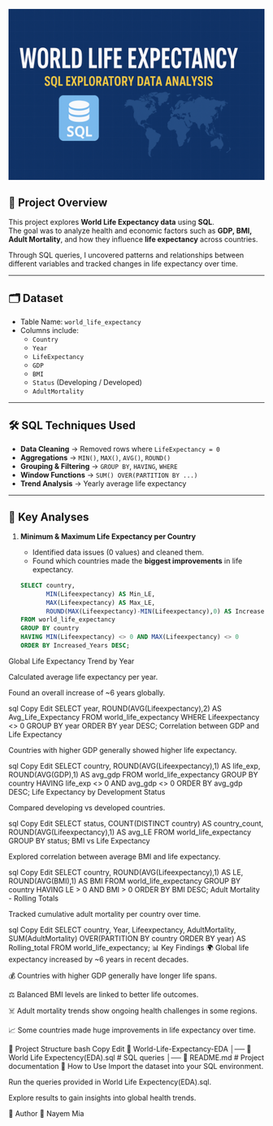

![World Life Expectancy - SQL EDA](banner.png)


## 📌 Project Overview
This project explores **World Life Expectancy data** using **SQL**.  
The goal was to analyze health and economic factors such as **GDP, BMI, Adult Mortality**, and how they influence **life expectancy** across countries.  

Through SQL queries, I uncovered patterns and relationships between different variables and tracked changes in life expectancy over time.  

---

## 🗂 Dataset
- Table Name: `world_life_expectancy`
- Columns include:
  - `Country`
  - `Year`
  - `LifeExpectancy`
  - `GDP`
  - `BMI`
  - `Status` (Developing / Developed)
  - `AdultMortality`

---

## 🛠️ SQL Techniques Used
- **Data Cleaning** → Removed rows where `LifeExpectancy = 0`
- **Aggregations** → `MIN()`, `MAX()`, `AVG()`, `ROUND()`
- **Grouping & Filtering** → `GROUP BY`, `HAVING`, `WHERE`
- **Window Functions** → `SUM() OVER(PARTITION BY ...)`
- **Trend Analysis** → Yearly average life expectancy

---

## 🔎 Key Analyses
1. **Minimum & Maximum Life Expectancy per Country**  
   - Identified data issues (0 values) and cleaned them.  
   - Found which countries made the **biggest improvements** in life expectancy.  

   ```sql
   SELECT country,
          MIN(Lifeexpectancy) AS Min_LE,
          MAX(Lifeexpectancy) AS Max_LE,
          ROUND(MAX(Lifeexpectancy)-MIN(Lifeexpectancy),0) AS Increased_Years
   FROM world_life_expectancy
   GROUP BY country
   HAVING MIN(Lifeexpectancy) <> 0 AND MAX(Lifeexpectancy) <> 0
   ORDER BY Increased_Years DESC;
Global Life Expectancy Trend by Year

Calculated average life expectancy per year.

Found an overall increase of ~6 years globally.

sql
Copy
Edit
SELECT year,
       ROUND(AVG(Lifeexpectancy),2) AS Avg_Life_Expectancy
FROM world_life_expectancy
WHERE Lifeexpectancy <> 0
GROUP BY year
ORDER BY year DESC;
Correlation between GDP and Life Expectancy

Countries with higher GDP generally showed higher life expectancy.

sql
Copy
Edit
SELECT country,
       ROUND(AVG(Lifeexpectancy),1) AS life_exp,
       ROUND(AVG(GDP),1) AS avg_gdp
FROM world_life_expectancy
GROUP BY country
HAVING life_exp <> 0 AND avg_gdp <> 0
ORDER BY avg_gdp DESC;
Life Expectancy by Development Status

Compared developing vs developed countries.

sql
Copy
Edit
SELECT status,
       COUNT(DISTINCT country) AS country_count,
       ROUND(AVG(Lifeexpectancy),1) AS avg_LE
FROM world_life_expectancy
GROUP BY status;
BMI vs Life Expectancy

Explored correlation between average BMI and life expectancy.

sql
Copy
Edit
SELECT country,
       ROUND(AVG(Lifeexpectancy),1) AS LE,
       ROUND(AVG(BMI),1) AS BMI
FROM world_life_expectancy
GROUP BY country
HAVING LE > 0 AND BMI > 0
ORDER BY BMI DESC;
Adult Mortality - Rolling Totals

Tracked cumulative adult mortality per country over time.

sql
Copy
Edit
SELECT country,
       Year,
       Lifeexpectancy,
       AdultMortality,
       SUM(AdultMortality) OVER(PARTITION BY country ORDER BY year) AS Rolling_total
FROM world_life_expectancy;
📊 Key Findings
🌍 Global life expectancy increased by ~6 years in recent decades.

💰 Countries with higher GDP generally have longer life spans.

⚖️ Balanced BMI levels are linked to better life outcomes.

☠️ Adult mortality trends show ongoing health challenges in some regions.

📈 Some countries made huge improvements in life expectancy over time.

📂 Project Structure
bash
Copy
Edit
📁 World-Life-Expectancy-EDA
│── 📄 World Life Expectency(EDA).sql   # SQL queries
│── 📄 README.md                        # Project documentation
🚀 How to Use
Import the dataset into your SQL environment.

Run the queries provided in World Life Expectency(EDA).sql.

Explore results to gain insights into global health trends.

📌 Author
👤 Nayem Mia
